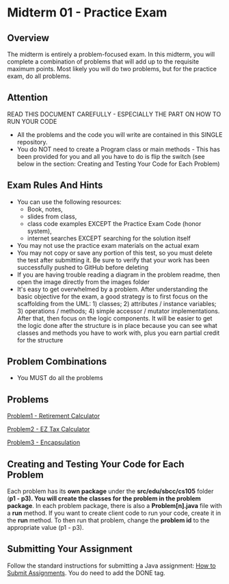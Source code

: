 # Midterm 01 - Practice Exam

## Overview

The midterm is entirely a problem-focused exam. In this midterm, you will complete a combination of problems that will add up to the requisite maximum points. Most likely you will  do two problems, but for the practice exam, do all problems.

## **Attention**

READ THIS DOCUMENT CAREFULLY - ESPECIALLY THE PART ON HOW TO RUN YOUR CODE

- All the problems and the code you will write are contained in this SINGLE repository. 
- You do NOT need to create a Program class or main methods - This has been provided for you and all you have to do is flip the switch (see below in the section: Creating and Testing Your Code for Each Problem)

## Exam Rules And Hints

- You can use the following resources: 
  - Book, notes, 
  - slides from class, 
  - class code examples EXCEPT the Practice Exam Code (honor system),
  - internet searches EXCEPT searching for the solution itself
- You may not use the practice exam materials on the actual exam
- You may not copy or save any portion of this test, so you must delete the test after submitting it. Be sure to verify that your work has been successfully pushed to GitHub before deleting
- If you are having trouble reading a diagram in the problem readme, then open the image directly from the images folder
-  It's easy to get overwhelmed by a problem. After understanding the basic objective for the exam, a good strategy is to first focus on the scaffolding from the UML: 1) classes; 2) attributes / instance variables; 3) operations / methods; 4) simple accessor / mutator implementations. After that, then focus on the logic components. It will be easier to get the logic done after the structure is in place because you can see what classes and methods you have to work with, plus you earn partial credit for the structure 

## Problem Combinations

- You MUST do all the problems

## Problems

[Problem1 - Retirement Calculator](readme-p1.md)

[Problem2 - EZ Tax Calculator](readme-p2.md)

[Problem3 - Encapsulation](readme-p3.md)

## Creating and Testing Your Code for Each Problem

Each problem has its **own package** under the **src/edu/sbcc/cs105** folder (**p1 - p3). You will create the classes for the problem in the problem package**.  In each problem package, there is also a **Problem[n].java** file with a **run** method.  If you want to create client code to run your code, create it in the **run** method. To then run that problem, change the **problem id** to the appropriate value (p1 - p3).

## Submitting Your Assignment

Follow the standard instructions for submitting a Java assignment: [How to Submit Assignments](https://canvas.sbcc.edu/courses/25771/pages/how-to-submit-assignments-new?module_item_id=761292). You do need to add the DONE tag.

